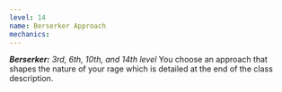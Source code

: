 ```yaml
---
level: 14
name: Berserker Approach
mechanics:
---
```

_**Berserker:** 3rd, 6th, 10th, and 14th level_
You choose an approach that shapes the nature of your rage which is detailed at the end of the class description. 